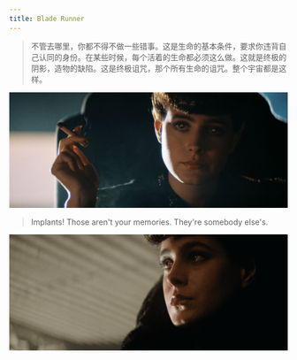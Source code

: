 ```yaml
---
title: Blade Runner
---
```


> 不管去哪里，你都不得不做一些错事。这是生命的基本条件，要求你违背自己认同的身份。在某些时候，每个活着的生命都必须这么做。这就是终极的阴影，造物的缺陷。这是终极诅咒，那个所有生命的诅咒。整个宇宙都是这样。

![rachael-1](../Blade.Runner.1982.2160p.BluRay.x264.8bit.SDR.DTS-HD.MA.TrueHD.7.1.Atmos-SWTYBLZ.mkv_002019.027.png)  

> Implants! Those aren't your memories. They're somebody else's.

![rachael-2](../Blade.Runner.1982.2160p.BluRay.x264.8bit.SDR.DTS-HD.MA.TrueHD.7.1.Atmos-SWTYBLZ.mkv_003401.790.png)
